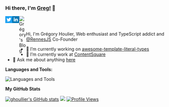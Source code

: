 ### Hi there, I'm [Greg!](https://twitter.com/ghoullier) 👋

[<img align="left" width="22" alt="Grégory Houllier | Twitter" src="https://raw.githubusercontent.com/edent/SuperTinyIcons/master/images/svg/twitter.svg">](https://twitter.com/ghoullier)
[<img align="left" width="22" alt="Grégory's LinkedIn" src="https://raw.githubusercontent.com/edent/SuperTinyIcons/master/images/svg/linkedin.svg">](https://linkedin.com/in/ghoullier/)
[<img align="left" width="22" alt="Grégory's Blog" src="https://deno.land/logo.svg">](https://ghoullier.deno.dev)

<br />
<br />

Hi, I'm Grégory Houlier, Web enthusiast and TypeScript addict and [@RennesJS](https://twitter.com/RennesJS) Co-Founder

- 🔭 I’m currently working on [awesome-template-literal-types](https://github.com/ghoullier/awesome-template-literal-types)
- 🌱 I’m currently work at [ContentSquare](https://contentsquare.com/)
- 💬 Ask me about anything [here](https://github.com/ghoullier/ghoullier/issues)

**Languages and Tools:**

![Languages and Tools](https://skillicons.dev/icons?i=ts,nodejs,deno,react,github,rust)


**My GitHub Stats**

<p aligh="left">
  <a href="http://www.github.com/ghoullier"><img src="https://github-readme-stats.vercel.app/api?username=ghoullier&show_icons=true&hide=&count_private=true&title_color=1f6feb&text_color=ffffff&icon_color=1f6feb&bg_color=1c1917&hide_border=true&show_icons=true" alt="ghoullier's GitHub stats" width="49%" /></a>
  <a href="http://www.github.com/ghoullier"><img src="https://github-readme-streak-stats.herokuapp.com/?user=ghoullier&stroke=ffffff&background=1c1917&ring=1f6feb&fire=1f6feb&currStreakNum=ffffff&currStreakLabel=1f6feb&sideNums=ffffff&sideLabels=ffffff&dates=ffffff&hide_border=true" width="49%" /></a>
  <a href="https://github.com/ghoullier"><img alt="Profile Views" src="https://komarev.com/ghpvc/?username=ghoullier&style=flat-square"></a>
</p>
